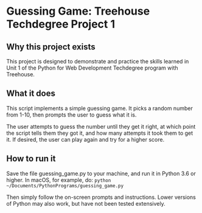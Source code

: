 # Guessing Game: Treehouse Techdegree Project 1

## Why this project exists
This project is designed to demonstrate and practice the skills learned in Unit 1 of the Python for Web Development Techdegree program with Treehouse.

## What it does
This script implements a simple guessing game. It picks a random number from 1-10, then prompts the user to guess what it is.

The user attempts to guess the number until they get it right, at which point the script tells them they got it, and how many attempts it took them to get it. If desired, the user can play again and try for a higher score.

## How to run it
Save the file guessing_game.py to your machine, and run it in Python 3.6 or higher. In macOS, for example, do:
`python ~/Documents/PythonPrograms/guessing_game.py`

Then simply follow the on-screen prompts and instructions.
Lower versions of Python may also work, but have not been tested extensively. 
